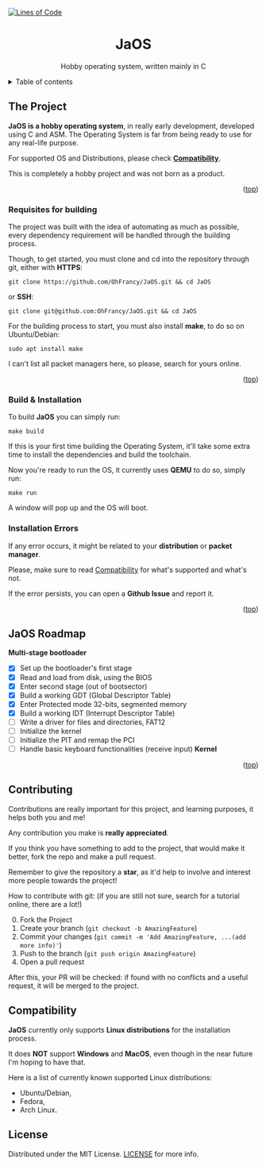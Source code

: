 <a name="readme-top"></a>

<!-- SETS THE LINES COUNTER, SEE 'tokei' ON GITHUB FOR MORE INFO -->
[![Lines of Code][tokei-url]][repo-url]

<!-- UPCOMING LOGO -->
<div>
<h1 align="center">JaOS</h1>

  <p align="center">
    Hobby operating system, written mainly in C
  </p>
</div>

<details>
  <summary>Table of contents</summary>
  <ol>
    <li>
      <a href="#about">About JaOS</a>
    </li>
    <li><a href="#requisites">Requisites</a></li>
    <li><a href="#installation">Build and Installation</a></li>
    <li><a href="#roadmap">Roadmap</a></li>
    <li><a href="#compatibility">Compatibility</a></li>
    <li><a href="#license">Licensing</a></li>
  </ol>
</details>

<!-- ABOUT THE PROJECT -->
## The Project
<a name="about"></a>

<!-- Image here -->

**JaOS is a hobby operating system**, in really early development, developed using C and ASM. The Operating System is far from being ready to use for any real-life purpose.

For supported OS and Distributions, please check **<a href="#compatibility">Compatibility</a>**.

This is completely a hobby project and was not born as a product.
<p align="right">(<a href="#readme-top">top</a>)</p>

### Requisites for building
<a name="requisites"></a>

The project was built with the idea of automating as much as possible, every dependency requirement will be handled through the building process.

Though, to get started, you must clone and cd into the repository through git, either with **HTTPS**:
```
git clone https://github.com/OhFrancy/JaOS.git && cd JaOS
```
or **SSH**:
```
git clone git@github.com:OhFrancy/JaOS.git && cd JaOS
```
For the building process to start, you must also install **make**, to do so on Ubuntu/Debian:
```
sudo apt install make
```
I can't list all packet managers here, so please, search for yours online.
<p align="right">(<a href="#readme-top">top</a>)</p>

### Build & Installation
<a name="installation"></a>

To build **JaOS** you can simply run:
```
make build
```
If this is your first time building the Operating System, it'll take some extra time to install the dependencies and build the toolchain.

Now you're ready to run the OS, it currently uses **QEMU** to do so, simply run:
```
make run
```
A window will pop up and the OS will boot.

### Installation Errors
If any error occurs, it might be related to your **distribution** or **packet manager**.

Please, make sure to read <a href="#compatibility">Compatibility</a> for what's supported and what's not.

If the error persists, you can open a **Github Issue** and report it.

<p align="right">(<a href="#readme-top">top</a>)</p>

## JaOS Roadmap
<a name="roadmap"></a>

**Multi-stage bootloader**
- [x] Set up the bootloader's first stage
- [x] Read and load from disk, using the BIOS
- [x] Enter second stage (out of bootsector)
- [x] Build a working GDT (Global Descriptor Table)
- [x] Enter Protected mode 32-bits, segmented memory
- [x] Build a working IDT (Interrupt Descriptor Table)
- [ ] Write a driver for files and directories, FAT12
- [ ] Initialize the kernel
- [ ] Initialize the PIT and remap the PCI
- [ ] Handle basic keyboard functionalities (receive input)
**Kernel**

<p align="right">(<a href="#readme-top">top</a>)</p>

<!-- CONTRIBUTING -->
## Contributing

Contributions are really important for this project, and learning purposes, it helps both you and me!

Any contribution you make is **really appreciated**.

If you think you have something to add to the project, that would make it better, fork the repo and make a pull request.

Remember to give the repository a **star**, as it'd help to involve and interest more people towards the project!

How to contribute with git: (if you are still not sure, search for a tutorial online, there are a lot!)

0. Fork the Project
1. Create your branch (`git checkout -b AmazingFeature`)
2. Commit your changes (`git commit -m 'Add AmazingFeature, ...(add more info)'`)
3. Push to the branch (`git push origin AmazingFeature`)
4. Open a pull request

After this, your PR will be checked: if found with no conflicts and a useful request, it will be merged to the project.

## Compatibility
<a name="compatibility"></a>
**JaOS** currently only supports **Linux distributions** for the installation process.

It does **NOT** support **Windows** and **MacOS**, even though in the near future I'm hoping to have that.

Here is a list of currently known supported Linux distributions:
-  Ubuntu/Debian,
-  Fedora,
-  Arch Linux.

## License
<a name="license"></a>
Distributed under the MIT License. [LICENSE](LICENSE) for more info.

<!-- IMAGES & LINKS -->
[tokei-url]: https://tokei.rs/b1/github/OhFrancy/JaOS?style=for-the-badge
[repo-url]: https://github.com/OhFrancy/JaOS

